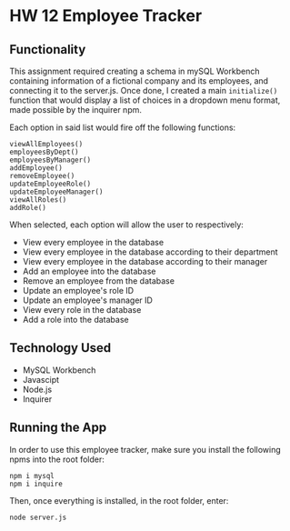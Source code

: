 # HW 12 Employee Tracker

## Functionality

This assignment required creating a schema in mySQL Workbench containing information of a fictional company and its employees, and connecting it to the server.js. Once done, I created a main ```initialize()``` function that would display a list of choices in a dropdown menu format, made possible by the inquirer npm.

Each option in said list would fire off the following functions:

```
viewAllEmployees()
employeesByDept()
employeesByManager()
addEmployee()
removeEmployee()
updateEmployeeRole()
updateEmployeeManager()
viewAllRoles()
addRole()
```
When selected, each option will allow the user to respectively:

- View every employee in the database
- View every employee in the database according to their department
- View every employee in the database according to their manager
- Add an employee into the database
- Remove an employee from the database
- Update an employee's role ID
- Update an employee's manager ID
- View every role in the database
- Add a role into the database

## Technology Used

- MySQL Workbench
- Javascipt
- Node.js
- Inquirer

## Running the App

In order to use this employee tracker, make sure you install the following npms into the root folder:

```
npm i mysql
npm i inquire
```

Then, once everything is installed, in the root folder, enter:

```
node server.js
```
